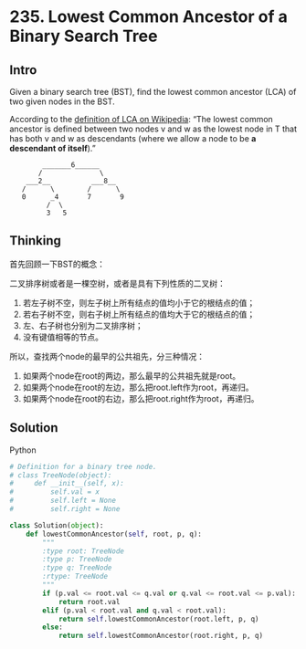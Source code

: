# 235. Lowest Common Ancestor of a Binary Search Tree

## Intro

Given a binary search tree (BST), find the lowest common ancestor (LCA) of two given nodes in the BST.

According to the [definition of LCA on Wikipedia](https://en.wikipedia.org/wiki/Lowest_common_ancestor): “The lowest common ancestor is defined between two nodes v and w as the lowest node in T that has both v and w as descendants (where we allow a node to be **a descendant of itself**).”

```
        _______6______
       /              \
    ___2__          ___8__
   /      \        /      \
   0      _4       7       9
         /  \
         3   5
```


## Thinking

首先回顾一下BST的概念：

二叉排序树或者是一棵空树，或者是具有下列性质的二叉树：
 
 1. 若左子树不空，则左子树上所有结点的值均小于它的根结点的值；
 2. 若右子树不空，则右子树上所有结点的值均大于它的根结点的值；
 3. 左、右子树也分别为二叉排序树；
 4. 没有键值相等的节点。

所以，查找两个node的最早的公共祖先，分三种情况：

1. 如果两个node在root的两边，那么最早的公共祖先就是root。
2. 如果两个node在root的左边，那么把root.left作为root，再递归。
3. 如果两个node在root的右边，那么把root.right作为root，再递归。



## Solution

Python

```python
# Definition for a binary tree node.
# class TreeNode(object):
#     def __init__(self, x):
#         self.val = x
#         self.left = None
#         self.right = None

class Solution(object):
    def lowestCommonAncestor(self, root, p, q):
        """
        :type root: TreeNode
        :type p: TreeNode
        :type q: TreeNode
        :rtype: TreeNode
        """
        if (p.val <= root.val <= q.val or q.val <= root.val <= p.val): 
            return root.val
        elif (p.val < root.val and q.val < root.val): 
            return self.lowestCommonAncestor(root.left, p, q)
        else: 
            return self.lowestCommonAncestor(root.right, p, q)
```